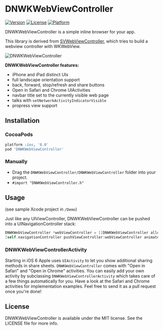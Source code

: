 # DNWKWebViewController

[![Version](https://img.shields.io/cocoapods/v/DNWKWebViewController.svg?style=flat-square)](http://cocoadocs.org/docsets/DNWKWebViewController)
[![License](https://img.shields.io/cocoapods/l/DNWKWebViewController.svg?style=flat-square)](http://cocoadocs.org/docsets/DNWKWebViewController)
[![Platform](https://img.shields.io/cocoapods/p/DNWKWebViewController.svg?style=flat-square)](http://cocoadocs.org/docsets/DNWKWebViewController)

DNWKWebViewController is a simple inline browser for your app.

This library is derived from [SVWebViewController](https://github.com/samvermette/SVWebViewController), which tries to build a webview controller with WKWebView.

![DNWKWebViewController](https://raw.githubusercontent.com/dawnnnnn/DNWKWebViewController/master/Screenshots/screenshot.png)

**DNWKWebViewController features:**

* iPhone and iPad distinct UIs
* full landscape orientation support
* back, forward, stop/refresh and share buttons
* Open in Safari and Chrome UIActivities
* navbar title set to the currently visible web page
* talks with `setNetworkActivityIndicatorVisible`
* propress view support

## Installation

### CocoaPods

```ruby
platform :ios, '8.0'
pod 'DNWKWebViewController'
```

### Manually

* Drag the `DNWKWebViewController/DNWKWebViewController` folder into your project.
* `#import "DNWKWebViewController.h"`

## Usage

(see sample Xcode project in `/Demo`)

Just like any UIViewController, DNWKWebViewController can be pushed into a UINavigationController stack:

```objective-c
DNWKWebViewController *webViewController = [[DNWKWebViewController alloc] initWithAddress:@"http://oopser.com"];
[self.navigationController pushViewController:webViewController animated:YES];
```

### DNWKWebViewControllerActivity

Starting in iOS 6 Apple uses `UIActivity` to let you show additional sharing methods in share sheets. `DNWKWebViewController` comes with "Open in Safari" and "Open in Chrome" activities. You can easily add your own activity by subclassing `DNWKWebViewControllerActivity` which takes care of a few things automatically for you. Have a look at the Safari and Chrome activities for implementation examples. Feel free to send it as a pull request once you're done!

## License

DNWKWebViewController is available under the MIT license. See the LICENSE file for more info.

